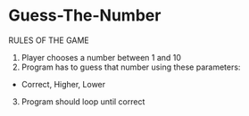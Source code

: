 # Guess-The-Number
RULES OF THE GAME 
1. Player chooses a number between 1 and 10 
2. Program has to guess that number using these parameters:
- Correct, Higher, Lower  
3. Program should loop until correct
